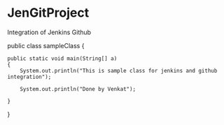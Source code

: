 # JenGitProject
Integration of Jenkins Github 

public class sampleClass {
	
	public static void main(String[] a)
	{
		System.out.println("This is sample class for jenkins and github integration");
		
		System.out.println("Done by Venkat");

	}
}
